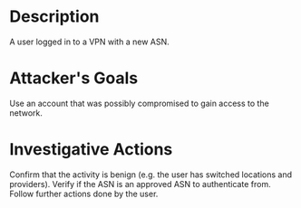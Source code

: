 # Description
A user logged in to a VPN with a new ASN.
# Attacker's Goals
Use an account that was possibly compromised to gain access to the network.
# Investigative Actions
Confirm that the activity is benign (e.g. the user has switched locations and providers).
Verify if the ASN is an approved ASN to authenticate from.
Follow further actions done by the user.
